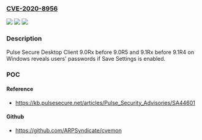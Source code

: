 ### [CVE-2020-8956](https://cve.mitre.org/cgi-bin/cvename.cgi?name=CVE-2020-8956)
![](https://img.shields.io/static/v1?label=Product&message=n%2Fa&color=blue)
![](https://img.shields.io/static/v1?label=Version&message=n%2Fa&color=blue)
![](https://img.shields.io/static/v1?label=Vulnerability&message=n%2Fa&color=brighgreen)

### Description

Pulse Secure Desktop Client 9.0Rx before 9.0R5 and 9.1Rx before 9.1R4 on Windows reveals users' passwords if Save Settings is enabled.

### POC

#### Reference
- https://kb.pulsesecure.net/articles/Pulse_Security_Advisories/SA44601

#### Github
- https://github.com/ARPSyndicate/cvemon

